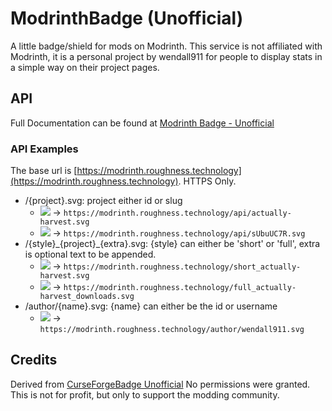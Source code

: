 # ModrinthBadge (Unofficial)

A little badge/shield for mods on Modrinth. This service is not affiliated with
Modrinth, it is a personal project by wendall911 for people to display stats in
a simple way on their project pages.

## API

Full Documentation can be found at [Modrinth Badge - Unofficial](https://modrinth.roughness.technology)

### API Examples

The base url is
[https://modrinth.roughness.technology](https://modrinth.roughness.technology). HTTPS Only.

  * /{project}.svg: project either id or slug
    * [![](https://modrinth.roughness.technology/api/actually-harvest.svg)](https://modrinth.com/mod/actually-harvest) -> `https://modrinth.roughness.technology/api/actually-harvest.svg`
    * [![](https://modrinth.roughness.technology/api/sUbuUC7R.svg)](https://modrinth.com/mod/actually-harvest) -> `https://modrinth.roughness.technology/api/sUbuUC7R.svg`
  * /{style}\_{project}\_{extra}.svg: {style} can either be 'short' or 'full', extra is optional text to be appended.
    * [![](https://modrinth.roughness.technology/short_actually-harvest.svg)](https://modrinth.com/mod/actually-harvest) -> `https://modrinth.roughness.technology/short_actually-harvest.svg`
    * [![](https://modrinth.roughness.technology/full_actually-harvest_downloads.svg)](https://modrinth.com/mod/actually-harvest) -> `https://modrinth.roughness.technology/full_actually-harvest_downloads.svg`
  * /author/{name}.svg: {name} can either be the id or username
    * [![](https://modrinth.roughness.technology/author/wendall911.svg)](https://modrinth.com/user/wendall911) -> `https://modrinth.roughness.technology/author/wendall911.svg`

## Credits

Derived from [CurseForgeBadge Unofficial](https://github.com/way2muchnoise/CurseForgeBadge-Unofficial) No permissions were granted. This is not for profit, but only to support the modding community.
